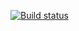 [![Build status](https://ci.appveyor.com/api/projects/status/u27b215hs7upo0dv/branch/master?svg=true)](https://ci.appveyor.com/project/MashaOsipova/appveyor-faae0/branch/master)
